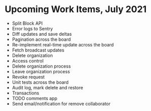 # Upcoming Work Items, July 2021

-   Split Block API
-   Error logs to Sentry
-   Diff updates and save deltas
-   Pagination across the board
-   Re-implement real-time update across the board
-   Fetch broadcast updates
-   Delete organization
-   Access control
-   Delete organization process
-   Leave organization process
-   Revoke request
-   Unit tests across the board
-   Audit log, mark delete and restore
-   Transactions
-   TODO comments app
-   Send email/notification for remove collaborator
